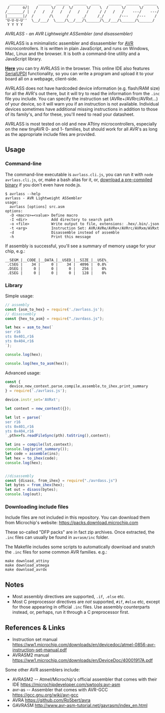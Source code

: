 ```
  ________     ______  ______  ______  ____    ______  ______  ______ 
 /      o/|   /      \/   /  \/      \/    \  /      \/      \/      \
/_______/ |  /   /   /   /   /   /   /     / /   /   /    ---/    ---/
|_______|/  /       /\      /      _/     /_/       /---    /---    / 
'U-U-U-U''  \__/___/  \____/\__/___/\______/\__/___/\______/\______/  
 Y Y Y Y 
```

*AVRLASS - an AVR Lightweight ASSembler (and disassembler)*

AVRLASS is a minimalistic assembler and dissasembler for [AVR](https://en.wikipedia.org/wiki/AVR_microcontrollers) microcontrollers. It is written in plain JavaScript, and runs on Windows, Mac, Linux and the browser. It is both a command-line utility and a JavaScript library.

[**Here**](https://avr-asm-ide.glitch.me/) you can try AVRLASS in the browser. This online IDE also features [SerialUPDI](https://serupdi.glitch.me/) functionality, so you can write a program and upload it to your board all on a webpage, client-side.

AVRLASS does not have hardcoded device information (e.g. flash/RAM size) for all the AVR's out there, but it will try to read the information from the `.inc` file you include. You can specify the instruction set (AVRe+/AVRrc/AVRxt...) of your device, so it will warn you if an instruction is not available. Individual devices sometimes have additional missing instructions in addition to those of its family's, and for these, you'll need to read your datasheet.

AVRLASS is most tested on old and new ATtiny microcontrollers, especially on the new tinyAVR 0- and 1- families, but should work for all AVR's as long as the appropriate include files are provided.

## Usage

### Command-line

The command-line executable is `avrlass.cli.js`, you can run it with `node avrlass.cli.js`, or, make a bash alias for it, or, [download a pre-compiled binary](https://github.com/LingDong-/avrlass/releases) if you don't even have node.js.


```
$ avrlass --help
avrlass - AVR Lightweight ASSembler
usage:
  avrlass [options] src.asm 
options:
  -D <macro>=<value> Define macro
  -I <dir>           Add directory to search path
  -o <file>          Write output to file, extensions: .hex/.bin/.json
  -t <arg>           Instruction Set: AVR/AVRe/AVRe+/AVRrc/AVRxm/AVRxt
  -d                 Disassemble instead of assemble
  -h                 Print this message
```

If assembly is successful, you'll see a summary of memory usage for your chip, e.g.:

```
__SEGM_|__CODE_|__DATA_|__USED_|__SIZE_|__USE%_
 .CSEG |    34 |     0 |    34 |  4096 |  0.8% 
 .DSEG |     0 |     0 |     0 |   256 |    0% 
 .ESEG |     0 |     0 |     0 |   128 |    0% 
```


### Library

Simple usage:

```js
// assembly
const {asm_to_hex} = require('./avrlass.js');
// disassembly
const {hex_to_asm} = require("./avrdass.js");

let hex = asm_to_hex(`
ser r16
sts 0x401,r16
sts 0x404,r16
`);

console.log(hex);

console.log(hex_to_asm(hex));
```

Advanced usage:

```js
const {
  device,new_context,parse,compile,assemble,to_ihex,print_summary
} = require('./avrlass.js');

device.instr_set='AVRxt';

let context = new_context({});

let lst = parse(`
ser r16
sts 0x401,r16
sts 0x404,r16
`,pth=>fs.readFileSync(pth).toString(),context);

let ins = compile(lst,context);
console.log(print_summary());
let code = assemble(ins);
let hex = to_ihex(code);
console.log(hex);


//disassembly
const {disass, from_ihex} = require("./avrdass.js")
let bytes = from_ihex(hex);
let out = disass(bytes);
console.log(out);
```

### Downloading include files

Include files are not included in this repository. You can download them from Microchip's website: https://packs.download.microchip.com

These so-called "DFP packs" are in fact zip archives. Once extracted, the `.inc` files can usually be found in `avrasm/inc` folder.

The Makefile includes some scripts to automatically download and snatch the `.inc` files for some common AVR families. e.g.:

```
make download_attiny
make download_atmega
make download_avrdx
```

## Notes

- Most assembly directives are supported, `.if`, `.else` etc.
- Most C preprocessor directives are *not* supported, `#if`, `#else` etc, except for those appearing in official `.inc` files. Use assembly counterparts instead, or, perhaps, run it through a C preprocessor first.

## References & Links

- Instruction set manual https://ww1.microchip.com/downloads/en/devicedoc/atmel-0856-avr-instruction-set-manual.pdf
- AVRASM2 manual https://ww1.microchip.com/downloads/en/DeviceDoc/40001917A.pdf
  
Some other AVR assemblers include:

- AVRASM2 -- Atmel/Microchip's official assembler that comes with their IDE https://microchipdeveloper.com/swtools:avr-asm
- avr-as -- Assembler that comes with AVR-GCC https://gcc.gnu.org/wiki/avr-gcc
- AVRA https://github.com/Ro5bert/avra
- GAVRASM http://www.avr-asm-tutorial.net/gavrasm/index_en.html
  
